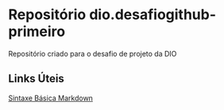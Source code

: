 # Repositório dio.desafiogithub-primeiro
Repositório criado para o desafio de projeto da DIO 


## Links Úteis
[Sintaxe Básica Markdown](https://www.markdownguide.org/getting-started/) 
